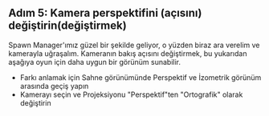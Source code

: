 ## Adım 5: Kamera perspektifini (açısını) değiştirin(değiştirmek)

Spawn Manager'ımız güzel bir şekilde geliyor, o yüzden biraz ara verelim ve kamerayla uğraşalım. Kameranın bakış açısını değiştirmek, bu yukarıdan aşağıya oyun için daha uygun bir görünüm sunabilir.

- Farkı anlamak için Sahne görünümünde Perspektif ve İzometrik görünüm arasında geçiş yapın
- Kamerayı seçin ve Projeksiyonu "Perspektif"ten "Ortografik" olarak değiştirin
